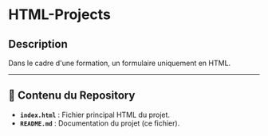 # HTML-Projects

## Description
Dans le cadre d'une formation, un formulaire uniquement en HTML.

---

## 🔧 Contenu du Repository

- **`index.html`** : Fichier principal HTML du projet.
- **`README.md`** : Documentation du projet (ce fichier).